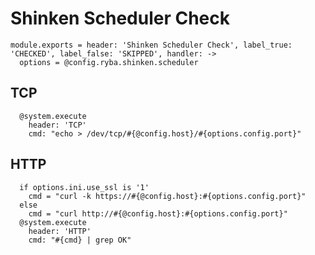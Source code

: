 
# Shinken Scheduler Check

    module.exports = header: 'Shinken Scheduler Check', label_true: 'CHECKED', label_false: 'SKIPPED', handler: ->
      options = @config.ryba.shinken.scheduler

## TCP

      @system.execute
        header: 'TCP'
        cmd: "echo > /dev/tcp/#{@config.host}/#{options.config.port}"

## HTTP

      if options.ini.use_ssl is '1'
        cmd = "curl -k https://#{@config.host}:#{options.config.port}"
      else
        cmd = "curl http://#{@config.host}:#{options.config.port}"
      @system.execute
        header: 'HTTP'
        cmd: "#{cmd} | grep OK"
